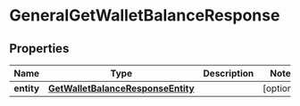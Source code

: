 

# GeneralGetWalletBalanceResponse


## Properties

| Name | Type | Description | Notes |
|------------ | ------------- | ------------- | -------------|
|**entity** | [**GetWalletBalanceResponseEntity**](GetWalletBalanceResponseEntity.md) |  |  [optional] |



